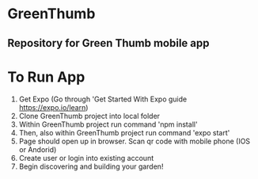 # GreenThumb
## Repository for Green Thumb mobile app

# To Run App
1) Get Expo (Go through 'Get Started With Expo guide https://expo.io/learn)
2) Clone GreenThumb project into local folder
3) Within GreenThumb project run command 'npm install'
4) Then, also within GreenThumb project run command 'expo start'
5) Page should open up in browser. Scan qr code with mobile phone (IOS or Andorid)
6) Create user or login into existing account
7) Begin discovering and building your garden!
